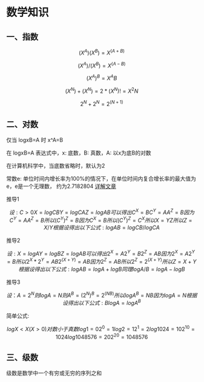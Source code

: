 # 数学知识

## 一、指数

```math
(X^A)(X^B) = X^(A+B)
```
```math
(X^A) / (X^B) = X^(A-B)
```
```math
(X^A)^B = X^AB
```
```math
(X^N) + (X^N) = 2*(X^N) != X^2N
```
```math
2^N + 2^N = 2^(N+1)
```


## 二、对数

仅当 logxB=A 时 x^A=B

在 logxB=A 表达式中，x: 底数，B: 真数，A: 以x为底B的对数

在计算机科学中，当底数省略时，默认为2

常数e: 单位时间内增长率为100%的情况下，在单位时间内复合增长率的最大值为e，e是一个无理数，
  约为2.7182804 [详解文章](https://betterexplained.com/articles/an-intuitive-guide-to-exponential-functions-e/)

推导1
```math
设:
C>0
X=logCB
Y=logCA
Z=logAB

可以得出
C^X=B
C^Y=A
A^Z=B
因为
C^Y=A
A^Z=B
所以
(C^Y)^Z=B
因为
C^X=B
所以
(C^Y)^Z=C^X
所以
X=YZ
所以
Z=X/Y

根据设得出以下公式:
logAB = logCB / logCA
```

推导2
```math
设:
X=log A
Y=log B
Z=log AB

可以得出
2^X=A
2^Y=B
2^Z=AB

因为
2^X=A
2^Y=B

所以
2^X * 2^Y = AB
2^(X+Y) = AB

因为
2^Z=AB

所以
2^Z = 2^(X+Y)

所以
Z = X+Y

根据设得出以下公式:
log AB = log A + log B

同理
log A/B = log A - log B
```

推导3
```math
设：
A = 2 ^ N
则
log A = N
则
A^B = (2^N)^B = 2^(NB)
所以
log A^B = NB
因为
log A = N

根据设得出以下公式:
B log A = log A^B
```

简单公式:
```math
log X < X (X>0) 对数小于真数

log 1=0  2^0=1
log 2=1  2^1=2
log 1024=10  2^10=1024
log 1048576=20 2^20=1048576
```

## 三、级数
级数是数学中一个有穷或无穷的序列之和


